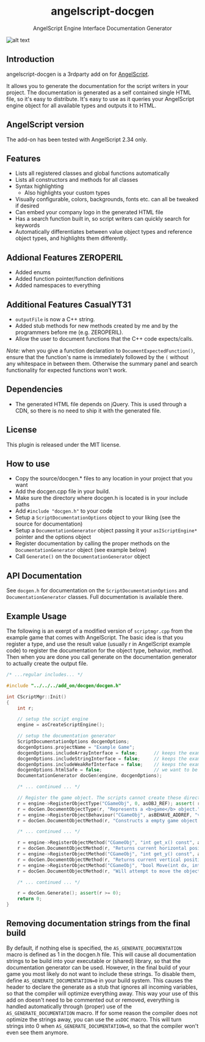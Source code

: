 <h1 align="center">angelscript-docgen</h1>
<p align="center">
AngelScript Engine Interface Documentation Generator

![alt text](https://github.com/marcakafoddex/angelscript-docgen/blob/master/docs/screenshot.png?raw=true)
</p>

## Introduction

angelscript-docgen is a 3rdparty add on for <a href="http://www.angelcode.com/angelscript/">AngelScript</a>.

It allows you to generate the documentation for the script writers in your project. The documentation is generated as a self contained single HTML file, so it's easy to distribute. It's easy to use as it queries your AngelScript engine object for all available types and outputs it to HTML.

## AngelScript version

The add-on has been tested with AngelScript 2.34 only.

## Features

- Lists all registered classes and global functions automatically
- Lists all constructors and methods for all classes
- Syntax highlighting
  - Also highlights your custom types
- Visually configurable, colors, backgrounds, fonts etc. can all be tweaked if desired
- Can embed your company logo in the generated HTML file
- Has a search function built in, so script writers can quickly search for keywords
- Automatically differentiates between value object types and reference object types, and highlights them differently.

## Addional Features ZEROPERIL

- Added enums
- Added function pointer/function definitions
- Added namespaces to everything

## Additional Features CasualYT31

- `outputFile` is now a C++ string.
- Added stub methods for new methods created by me and by the programmers before me (e.g. ZEROPERIL).
- Allow the user to document functions that the C++ code expects/calls.

*Note:* when you give a function declaration to `DocumentExpectedFunction()`, ensure that the function's name is immediately followed by the `(` without any whitespace in between them. Otherwise the summary panel and search functionality for expected functions won't work.

## Dependencies

- The generated HTML file depends on jQuery. This is used through a CDN, so there is no need to ship it with the generated file.

## License

This plugin is released under the MIT license. 

## How to use

- Copy the source/docgen.* files to any location in your project that you want
- Add the docgen.cpp file in your build. 
- Make sure the directory where docgen.h is located is in your include paths
- Add ```#include "docgen.h"``` to your code
- Setup a ```ScriptDocumentationOptions``` object to your liking (see the source for documentation)
- Setup a ```DocumentationGenerator``` object passing it your ```asIScriptEngine*``` pointer and the options object
- Register documentation by calling the proper methods on the ```DocumentationGenerator``` object (see example below)
- Call ```Generate()``` on the ```DocumentationGenerator``` object

## API Documentation

See ```docgen.h``` for documentation on the ```ScriptDocumentationOptions``` and ```DocumentationGenerator``` classes. Full documentation is available there.

## Example Usage

The following is an exerpt of a modified version of ```scriptmgr.cpp``` from the example game that comes with AngelScript. The basic idea is that you register a type, and use the result value (usually r in AngelScript example code) to register the documentation for the object type, behavior, method. Then when you are done you call generate on the documentation generator to actually create the output file.

```C++
/* ...regular includes... */

#include "../../../add_on/docgen/docgen.h"

int CScriptMgr::Init()
{
    int r;

    // setup the script engine
    engine = asCreateScriptEngine();

    // setup the documentation generator
    ScriptDocumentationOptions docgenOptions;
    docgenOptions.projectName = "Example Game";
    docgenOptions.includeArrayInterface = false;      // keeps the example clean
    docgenOptions.includeStringInterface = false;     // keeps the example clean
    docgenOptions.includeWeakRefInterface = false;    // keeps the example clean
    docgenOptions.htmlSafe = false;                   // we want to be able to style ourselves with tags, e.g. <b></b>
    DocumentationGenerator docGen(engine, docgenOptions);

    /* ... continued ... */

    // Register the game object. The scripts cannot create these directly, so there is no factory function.
    r = engine->RegisterObjectType("CGameObj", 0, asOBJ_REF); assert( r >= 0 );
    r = docGen.DocumentObjectType(r, "Represents a <b>game</b> object."); assert( r >= 0 );
    r = engine->RegisterObjectBehaviour("CGameObj", asBEHAVE_ADDREF, "void f()", asMETHOD(CGameObj, AddRef), asCALL_THISCALL); assert( r >= 0 );
    r = docGen.DocumentObjectMethod(r, "Constructs a empty game object."); assert( r >= 0 );

    /* ... continued ... */

    r = engine->RegisterObjectMethod("CGameObj", "int get_x() const", asMETHOD(CGameObj, GetX), asCALL_THISCALL); assert( r >= 0 );
    r = docGen.DocumentObjectMethod(r, "Returns current horizontal position for object in-game"); assert( r >= 0 );
    r = engine->RegisterObjectMethod("CGameObj", "int get_y() const", asMETHOD(CGameObj, GetY), asCALL_THISCALL); assert( r >= 0 );
    r = docGen.DocumentObjectMethod(r, "Returns current vertical position for object in-game"); assert( r >= 0 );
    r = engine->RegisterObjectMethod("CGameObj", "bool Move(int dx, int dy)", asMETHOD(CGameObj, Move), asCALL_THISCALL); assert( r >= 0 );
    r = docGen.DocumentObjectMethod(r, "Will attempt to move the object by the given amount, returns <b>whether or not the move was legal</b>."); assert( r >= 0 );

    /* ... continued ... */

    r = docGen.Generate(); assert(r >= 0);
    return 0;
}

```

## Removing documentation strings from the final build

By default, if nothing else is specified, the ```AS_GENERATE_DOCUMENTATION``` macro is defined as 1 in the docgen.h file. This will cause all documentation strings to be build into your executable or (shared) library, so that the documentation generator can be used. However, in the final build of your game you most likely do not want to include these strings. To disable them, define ```AS_GENERATE_DOCUMENTATION=0``` in your build system. This causes the header to declare the generate as a stub that ignores all incoming variables, so that the compiler will optimize everything away. This way your use of this add on doesn't need to be commented out or removed, everything is handled automatically through (proper) use of the ```AS_GENERATE_DOCUMENTATION``` macro.
If for some reason the compiler does not optimize the strings away, you can use the ```asDOC``` macro. This will turn strings into 0 when ```AS_GENERATE_DOCUMENTATION=0```, so that the compiler won't even see them anymore.
